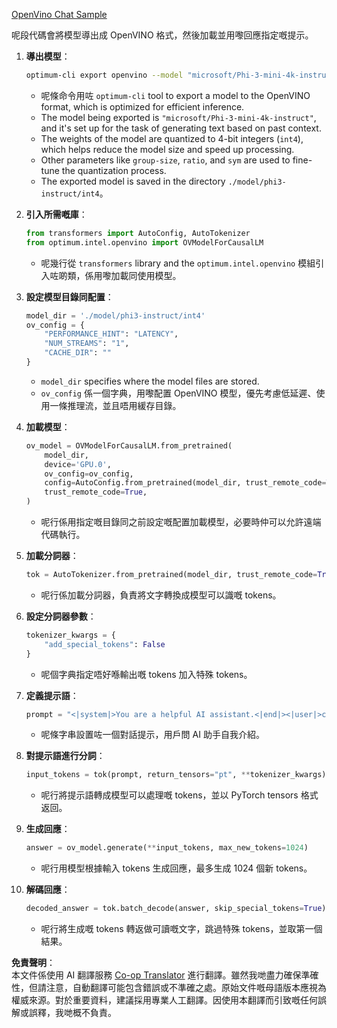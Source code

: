 <!--
CO_OP_TRANSLATOR_METADATA:
{
  "original_hash": "a2a54312eea82ac654fb0f6d39b1f772",
  "translation_date": "2025-05-08T05:42:27+00:00",
  "source_file": "md/02.Application/01.TextAndChat/Phi3/E2E_OpenVino_Chat.md",
  "language_code": "hk"
}
-->
[OpenVino Chat Sample](../../../../../../code/06.E2E/E2E_OpenVino_Chat_Phi3-instruct.ipynb)

呢段代碼會將模型導出成 OpenVINO 格式，然後加載並用嚟回應指定嘅提示。

1. **導出模型**：
   ```bash
   optimum-cli export openvino --model "microsoft/Phi-3-mini-4k-instruct" --task text-generation-with-past --weight-format int4 --group-size 128 --ratio 0.6 --sym --trust-remote-code ./model/phi3-instruct/int4
   ```
   - 呢條命令用咗 `optimum-cli` tool to export a model to the OpenVINO format, which is optimized for efficient inference.
   - The model being exported is `"microsoft/Phi-3-mini-4k-instruct"`, and it's set up for the task of generating text based on past context.
   - The weights of the model are quantized to 4-bit integers (`int4`), which helps reduce the model size and speed up processing.
   - Other parameters like `group-size`, `ratio`, and `sym` are used to fine-tune the quantization process.
   - The exported model is saved in the directory `./model/phi3-instruct/int4`。

2. **引入所需嘅庫**：
   ```python
   from transformers import AutoConfig, AutoTokenizer
   from optimum.intel.openvino import OVModelForCausalLM
   ```
   - 呢幾行從 `transformers` library and the `optimum.intel.openvino` 模組引入咗啲類，係用嚟加載同使用模型。

3. **設定模型目錄同配置**：
   ```python
   model_dir = './model/phi3-instruct/int4'
   ov_config = {
       "PERFORMANCE_HINT": "LATENCY",
       "NUM_STREAMS": "1",
       "CACHE_DIR": ""
   }
   ```
   - `model_dir` specifies where the model files are stored.
   - `ov_config` 係一個字典，用嚟配置 OpenVINO 模型，優先考慮低延遲、使用一條推理流，並且唔用緩存目錄。

4. **加載模型**：
   ```python
   ov_model = OVModelForCausalLM.from_pretrained(
       model_dir,
       device='GPU.0',
       ov_config=ov_config,
       config=AutoConfig.from_pretrained(model_dir, trust_remote_code=True),
       trust_remote_code=True,
   )
   ```
   - 呢行係用指定嘅目錄同之前設定嘅配置加載模型，必要時仲可以允許遠端代碼執行。

5. **加載分詞器**：
   ```python
   tok = AutoTokenizer.from_pretrained(model_dir, trust_remote_code=True)
   ```
   - 呢行係加載分詞器，負責將文字轉換成模型可以識嘅 tokens。

6. **設定分詞器參數**：
   ```python
   tokenizer_kwargs = {
       "add_special_tokens": False
   }
   ```
   - 呢個字典指定唔好喺輸出嘅 tokens 加入特殊 tokens。

7. **定義提示語**：
   ```python
   prompt = "<|system|>You are a helpful AI assistant.<|end|><|user|>can you introduce yourself?<|end|><|assistant|>"
   ```
   - 呢條字串設置咗一個對話提示，用戶問 AI 助手自我介紹。

8. **對提示語進行分詞**：
   ```python
   input_tokens = tok(prompt, return_tensors="pt", **tokenizer_kwargs)
   ```
   - 呢行將提示語轉成模型可以處理嘅 tokens，並以 PyTorch tensors 格式返回。

9. **生成回應**：
   ```python
   answer = ov_model.generate(**input_tokens, max_new_tokens=1024)
   ```
   - 呢行用模型根據輸入 tokens 生成回應，最多生成 1024 個新 tokens。

10. **解碼回應**：
    ```python
    decoded_answer = tok.batch_decode(answer, skip_special_tokens=True)[0]
    ```
    - 呢行將生成嘅 tokens 轉返做可讀嘅文字，跳過特殊 tokens，並取第一個結果。

**免責聲明**：  
本文件係使用 AI 翻譯服務 [Co-op Translator](https://github.com/Azure/co-op-translator) 進行翻譯。雖然我哋盡力確保準確性，但請注意，自動翻譯可能包含錯誤或不準確之處。原始文件嘅母語版本應視為權威來源。對於重要資料，建議採用專業人工翻譯。因使用本翻譯而引致嘅任何誤解或誤釋，我哋概不負責。